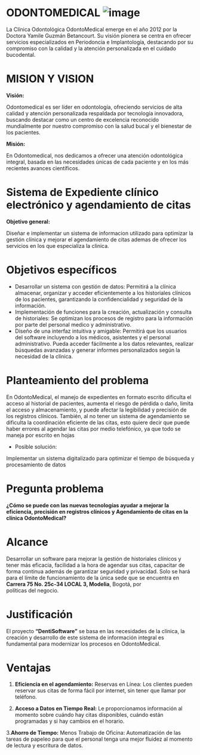 # ODONTOMEDICAL  ![image](https://github.com/paulacubillos/OdontoMedical/assets/171979323/5b2d080f-5475-49b1-832d-15974a4fa46b)


La Clínica Odontológica OdontoMedical emerge en el año 2012 por la Doctora Yamile Guzmán Betancourt. Su visión pionera se centra en ofrecer servicios especializados en Periodoncia e Implantología, destacando por su compromiso con la calidad y la atención personalizada en el cuidado bucodental.


# MISION Y VISION

**Visión:**

Odontomedical es ser líder en odontología, ofreciendo servicios de alta calidad y atención personalizada respaldada por tecnología innovadora, buscando destacar como un centro de excelencia reconocido mundialmente por nuestro compromiso con la salud bucal y el bienestar de los pacientes.

**Misión:**

En Odontomedical, nos dedicamos a ofrecer una atención odontológica integral, basada en las necesidades únicas de cada paciente y en los más recientes avances científicos.

# Sistema de Expediente clínico electrónico y agendamiento de citas

**Objetivo general:**

Diseñar e implementar un sistema de informacion utilizado para optimizar la gestión clínica y mejorar el agendamiento de citas ademas de ofrecer los servicios en los que especializa la clinica.

# Objetivos específicos



- Desarrollar un sistema con gestión de datos: Permitirá a la clínica almacenar, organizar y acceder eficientemente a los historiales clínicos de los pacientes, garantizando la confidencialidad y seguridad de la información.
- Implementación de funciones para la creación, actualización y consulta de historiales: Se optimizan los procesos de registro para la información por parte del personal medico y administrativo.
- Diseño de una interfaz intuitiva y amigable: Permitirá que los usuarios del software incluyendo a los médicos, asistentes y el personal administrativo. Pueda acceder fácilmente a los datos relevantes, realizar búsquedas avanzadas y generar informes personalizados según la necesidad de la clínica.


# Planteamiento del problema

En OdontoMedical, el manejo de expedientes en formato escrito dificulta el acceso al historial de pacientes, aumenta el riesgo de pérdida o daño, limita el acceso y almacenamiento, y puede afectar la legibilidad y precisión de los registros clínicos. También, al no tener un sistema de agendamiento se dificulta la coordinación eficiente de las citas, esto quiere decir que puede haber errores al agendar las citas por medio telefónico, ya que todo se maneja por escrito en hojas

- Posible solución:
  
Implementar un sistema digitalizado para optimizar el tiempo de búsqueda y procesamiento de datos

# Pregunta problema

**¿Cómo se puede con las nuevas tecnologías ayudar a mejorar la eficiencia, precisión en registros clínicos y Agendamiento de citas en la clínica OdontoMedical?**

# Alcance

Desarrollar un software para mejorar la gestión de historiales clínicos y tener más eficacia, facilidad a la hora de agendar sus citas, capacitar de forma continua además de garantizar seguridad y privacidad. Solo se hará para el límite de funcionamiento de la única sede que se encuentra en **Carrera 75 No. 25c-34 LOCAL 3, Modelia**, Bogotá, por políticas del negocio.

# Justificación

El proyecto **“DentiSoftware”** se basa en las necesidades de la clínica, la creación y desarrollo de este sistema de información integral es fundamental para modernizar los procesos en OdontoMedical.

# Ventajas

1. **Eficiencia en el agendamiento:**
Reservas en Línea: Los clientes pueden reservar sus citas de forma fácil por internet, sin tener que llamar por teléfono.
	
2. **Acceso a Datos en Tiempo Real:** Le proporcionamos información al momento sobre cuándo hay citas disponibles, cuándo están programadas y si hay cambios en el horario.

 3.**Ahorro de Tiempo:**
Menos Trabajo de Oficina: Automatización de las tareas de papeleo para que el personal tenga una mejor fluidez al momento de lectura y escritura de datos.

